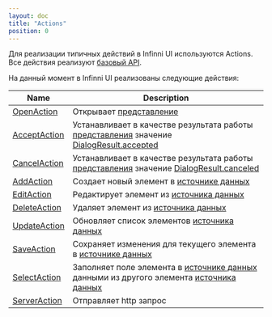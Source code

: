 ```yaml
---
layout: doc
title: "Actions"
position: 0
---
```


Для реализации типичных действий в Infinni UI используются Actions. Все действия реализуют [базовый API](BaseAction/).

На данный момент в Infinni UI реализованы следующие действия:

|Name|Description|
|----|-----------|
|[OpenAction](OpenAction/)|Открывает [представление](../Elements/View/)|
|[AcceptAction](AcceptAction/)|Устанавливает в качестве результата работы [представления](../Elements/View/) значение [DialogResult.accepted](../Elements/View/DialogResult/)|
|[CancelAction](CancelAction/)|Устанавливает в качестве результата работы [представления](../Elements/View/) значение [DialogResult.canceled](../Elements/View/DialogResult/)|
|[AddAction](AddAction/)|Создает новый элемент в [источнике данных](../DataSources)|
|[EditAction](EditAction/)|Редактирует элемент из [источника данных](../DataSources)|
|[DeleteAction](DeleteAction/)|Удаляет элемент из [источника данных](../DataSources)|
|[UpdateAction](UpdateAction/)|Обновляет список элементов [источника данных](../DataSources)|
|[SaveAction](SaveAction/)|Сохраняет изменения для текущего элемента в [источнике данных](../DataSources)|
|[SelectAction](SelectAction/)|Заполняет поле элемента в [источнике данных](../DataSources) данными из другого элемента [источника данных](../DataSources)|
|[ServerAction](ServerAction/)|Отправляет http запрос|
